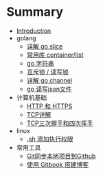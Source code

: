 # Summary

* [Introduction](README.md)
* golang
    * [详解 go slice](golang/slice.md)
    * [常用库 container/list](golang/list.md)
    * [go 字符串](golang/string.md)
    * [互斥锁 / 读写锁](golang/mutex.md)
    * [详解 go channel](golang/channel.md)
    * [go 读写json文件](golang/json.md)
* 计算机基础
    * [HTTP 和 HTTPS](network/http.md)
    * [TCP详解](network/tcp.md)
    * [TCP三次握手和四次挥手](network/three-way-handshake.md)
* linux
    - [.sh 添加执行权限](linux/chmod.md)
* 常用工具
    * [Git同步本地项目到Github](other/git.md)
    * [使用 Gitbook 搭建博客](other/gitbook.md)

